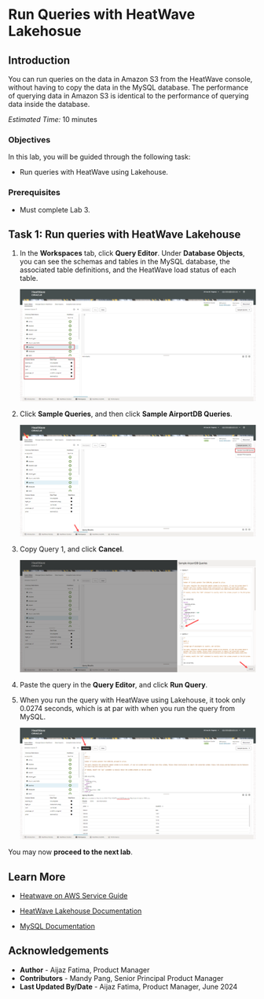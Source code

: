 # Run Queries with HeatWave Lakehosue

## Introduction

You can run queries on the data in Amazon S3 from the HeatWave console, without having to copy the data in the MySQL database. The performance of querying data in Amazon S3 is identical to the performance of querying data inside the database. 

_Estimated Time:_ 10 minutes

### Objectives

In this lab, you will be guided through the following task:

- Run queries with HeatWave using Lakehouse.

### Prerequisites

- Must complete Lab 3.

## Task 1: Run queries with HeatWave Lakehouse

1. In the **Workspaces** tab, click **Query Editor**. Under **Database Objects**, you can see the schemas and tables in the MySQL database, the associated table definitions, and the HeatWave load status of each table.
 
    ![Schema details](./images/1-heatwave-loaded-details.png "Schema details")

2. Click **Sample Queries**, and then click **Sample AirportDB Queries**.

    ![Click sample query](./images/2-click-sample-query.png "Click sample query")

3. Copy Query 1, and click **Cancel**. 

    ![Copy sample airportdb query](./images/3-copy-sample-query.png "Copy sample airportdb query")

4. Paste the query in the **Query Editor**, and click **Run Query**.

5. When you run the query with HeatWave using Lakehouse, it took only 0.0274 seconds, which is at par with when you run the query from MySQL.

    ![Run queries with HeatWave using Lakehouse](./images/4-run-query.png "Run queries with HeatWave using Lakehouse")

You may now **proceed to the next lab**.

## Learn More

- [Heatwave on AWS Service Guide](https://dev.mysql.com/doc/heatwave-aws/en/)

- [HeatWave Lakehouse Documentation](https://dev.mysql.com/doc/heatwave/en/mys-hw-lakehouse.html)

- [MySQL Documentation](https://dev.mysql.com/)

## Acknowledgements

- **Author** - Aijaz Fatima, Product Manager
- **Contributors** - Mandy Pang, Senior Principal Product Manager
- **Last Updated By/Date** - Aijaz Fatima, Product Manager, June 2024

